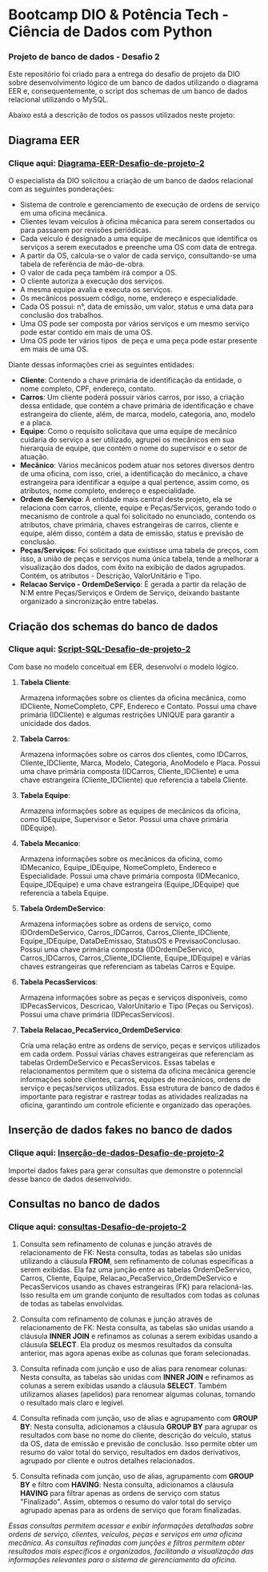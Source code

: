 # Bootcamp DIO & Potência Tech - Ciência de Dados com Python
### Projeto de banco de dados - Desafio 2

Este repositório foi criado para a entrega do desafio de projeto da DIO sobre desenvolvimento lógico de um banco de dados utilizando o diagrama EER e, consequentemente, o script dos schemas de um banco de dados relacional utilizando o MySQL.

Abaixo está a descrição de todos os passos utilizados neste projeto:

## Diagrama EER
### Clique aqui: [Diagrama-EER-Desafio-de-projeto-2](https://github.com/therogerioos/bootcamp-DIO-MySQL2/blob/main/Diagrama-EER-Desafio-de-projeto-2.mwb)

O especialista da DIO solicitou a criação de um banco de dados relacional com as seguintes ponderações:
* Sistema de controle e gerenciamento de execução de ordens de serviço em uma oficina mecânica.
* Clientes levam veículos à oficina mêcanica para serem consertados ou para passarem por revisões periódicas.
* Cada veículo é designado a uma equipe de mecânicos que identifica os serviços a serem executados e preenche uma OS com data de entrega.
* A partir da OS, calcula-se o valor de cada serviço, consultando-se uma tabela de referência de mão-de-obra.
* O valor de cada peça também irá compor a OS.
* O cliente autoriza a execução dos serviços.
* A mesma equipe avalia e executa os serviços.
* Os mecânicos possuem código, nome, endereço e especialidade.
* Cada OS possui: n°, data de emissão, um valor, status e uma data para conclusão dos trabalhos.
* Uma OS pode ser composta por vários serviços e um mesmo serviço pode estar contido em mais de uma OS.
* Uma OS pode ter vários tipos  de peça e uma peça pode estar presente em mais de uma OS.

Diante dessas informações criei as seguintes entidades:

* __Cliente__: Contendo a chave primária de identificação da entidade, o nome completo, CPF, endereço, contato.
* __Carros__: Um cliente poderá possuir vários carros, por isso, a criação dessa entidade, que contém a chave primária de identificação e chave estrangeira do cliente, além, de marca, modelo, categoria, ano, modelo e a placa.
* __Equipe__: Como o requisito solicitava que uma equipe de mecânico cuidaria do serviço a ser utilizado, agrupei os mecânicos em sua hierarquia de equipe, que contém o nome do supervisor e o setor de atuação.
* __Mecânico__: Vários mecânicos podem atuar nos setores diversos dentro de uma oficina, com isso, criei, a identificação do mecânico, a chave estrangeira para identificar a equipe a qual pertence, assim como, os atributos, nome completo, endereço e especialidade.
* __Ordem de Serviço__: A entidade mais central deste projeto, ela se relaciona com carros, cliente, equipe e Peças/Serviços, gerando todo o mecanismo de controle a qual foi solicitado no enunciado, contendo os atributos, chave primária, chaves estrangeiras de carros, cliente e equipe, além disso, contém a data de emissão, status e previsão de conclusão.
* __Peças/Serviços__: Foi solicitado que existisse uma tabela de preços, com isso, a união de peças e serviços numa única tabela, tende a melhorar a visualização dos dados, com êxito na exibição de dados agrupados. Contém, os atributos - Descrição, ValorUnitário e Tipo.
* __Relacao Serviço - OrdemDeServiço__: É gerada a partir da relação de N:M entre Peças/Serviços e Ordem de Serviço, deixando bastante organizado a sincronização entre tabelas.


## Criação dos schemas do banco de dados
### Clique aqui: [Script-SQL-Desafio-de-projeto-2](https://github.com/therogerioos/bootcamp-DIO-MySQL2/blob/main/Script-SQL-Desafio-de-projeto-2.sql)

Com base no modelo conceitual em EER, desenvolvi o modelo lógico.
1) __Tabela Cliente__:

    Armazena informações sobre os clientes da oficina mecânica, como IDCliente, NomeCompleto, CPF, Endereco e Contato.
    Possui uma chave primária (IDCliente) e algumas restrições UNIQUE para garantir a unicidade dos dados.

2) __Tabela Carros__:

    Armazena informações sobre os carros dos clientes, como IDCarros, Cliente_IDCliente, Marca, Modelo, Categoria, AnoModelo e Placa.
    Possui uma chave primária composta (IDCarros, Cliente_IDCliente) e uma chave estrangeira (Cliente_IDCliente) que referencia a tabela Cliente.

3) __Tabela Equipe__:

    Armazena informações sobre as equipes de mecânicos da oficina, como IDEquipe, Supervisor e Setor.
    Possui uma chave primária (IDEquipe).

4) __Tabela Mecanico__:

    Armazena informações sobre os mecânicos da oficina, como IDMecanico, Equipe_IDEquipe, NomeCompleto, Endereco e Especialidade.
    Possui uma chave primária composta (IDMecanico, Equipe_IDEquipe) e uma chave estrangeira (Equipe_IDEquipe) que referencia a tabela Equipe.

5) __Tabela OrdemDeServico__:

    Armazena informações sobre as ordens de serviço, como IDOrdemDeServico, Carros_IDCarros, Carros_Cliente_IDCliente, Equipe_IDEquipe, DataDeEmissao, StatusOS e PrevisaoConclusao.
    Possui uma chave primária composta (IDOrdemDeServico, Carros_IDCarros, Carros_Cliente_IDCliente, Equipe_IDEquipe) e várias chaves estrangeiras que referenciam as tabelas Carros e Equipe.

6) __Tabela PecasServicos__:

    Armazena informações sobre as peças e serviços disponíveis, como IDPecasServicos, Descricao, ValorUnitario e Tipo (Peças ou Serviços).
    Possui uma chave primária (IDPecasServicos).

7) __Tabela Relacao_PecaServico_OrdemDeServico__:

    Cria uma relação entre as ordens de serviço, peças e serviços utilizados em cada ordem.
    Possui várias chaves estrangeiras que referenciam as tabelas OrdemDeServico e PecasServicos.
    Essas tabelas e relacionamentos permitem que o sistema da oficina mecânica gerencie informações sobre clientes, carros, equipes de mecânicos, ordens de serviço e peças/serviços utilizados. Essa estrutura de banco de dados é importante para registrar e rastrear todas as atividades realizadas na oficina, garantindo um controle eficiente e organizado das operações.


## Inserção de dados fakes no banco de dados
### Clique aqui: [Inserção-de-dados-Desafio-de-projeto-2](https://github.com/therogerioos/bootcamp-DIO-MySQL2/blob/main/Inser%C3%A7%C3%A3o-de-dados-Desafio-de-projeto-2.sql)

Importei dados fakes para gerar consultas que demonstre o potenncial desse banco de dados desenvolvido.

## Consultas no banco de dados
### Clique aqui: [consultas-Desafio-de-projeto-2](https://github.com/therogerioos/bootcamp-DIO-MySQL2/blob/main/consultas-Desafio-de-projeto-2.sql)

1) Consulta sem refinamento de colunas e junção através de relacionamento de FK:
Nesta consulta, todas as tabelas são unidas utilizando a cláusula __FROM__, sem refinamento de colunas específicas a serem exibidas. Ela faz uma junção entre as tabelas OrdemDeServico, Carros, Cliente, Equipe, Relacao_PecaServico_OrdemDeServico e PecasServicos usando as chaves estrangeiras (FK) para relacioná-las. Isso resulta em um grande conjunto de resultados com todas as colunas de todas as tabelas envolvidas.

2) Consulta com refinamento de colunas e junção através de relacionamento de FK:
Nesta consulta, as tabelas são unidas usando a cláusula __INNER JOIN__ e refinamos as colunas a serem exibidas usando a cláusula __SELECT__. Ela produz os mesmos resultados da consulta anterior, mas agora apenas exibe as colunas que foram selecionadas.

3) Consulta refinada com junção e uso de alias para renomear colunas:
Nesta consulta, as tabelas são unidas com __INNER JOIN__ e refinamos as colunas a serem exibidas usando a cláusula __SELECT__. Também utilizamos aliases (apelidos) para renomear algumas colunas, tornando o resultado mais claro e legível.

4) Consulta refinada com junção, uso de alias e agrupamento com __GROUP BY__:
Nesta consulta, adicionamos a cláusula __GROUP BY__ para agrupar os resultados com base no nome do cliente, descrição do veículo, status da OS, data de emissão e previsão de conclusão. Isso permite obter um resumo do valor total do serviço, resultados em dados derivativos, agrupado por cliente e outros detalhes relacionados.

5) Consulta refinada com junção, uso de alias, agrupamento com __GROUP BY__ e filtro com __HAVING__:
Nesta consulta, adicionamos a cláusula __HAVING__ para filtrar apenas as ordens de serviço com status "Finalizado". Assim, obtemos o resumo do valor total do serviço agrupado apenas para as ordens de serviço que foram finalizadas.

*Essas consultas permitem acessar e exibir informações detalhadas sobre ordens de serviço, clientes, veículos, peças e serviços em uma oficina mecânica. As consultas refinadas com junções e filtros permitem obter resultados mais específicos e organizados, facilitando a visualização das informações relevantes para o sistema de gerenciamento da oficina.*